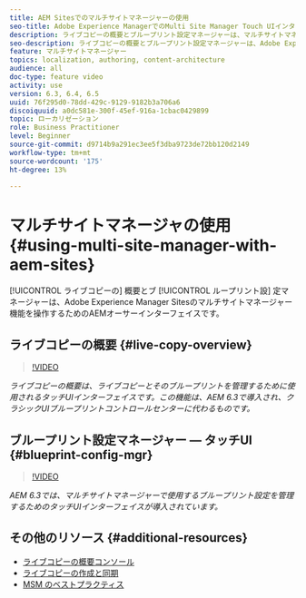 ```yaml
---
title: AEM Sitesでのマルチサイトマネージャーの使用
seo-title: Adobe Experience ManagerでのMulti Site Manager Touch UIインターフェイスの使用
description: ライブコピーの概要とブループリント設定マネージャーは、マルチサイトマネージャーで作業するためのタッチUI対応インターフェイスです。
seo-description: ライブコピーの概要とブループリント設定マネージャーは、Adobe Experience Managerでマルチサイトマネージャーを操作するためのタッチUI対応インターフェイスです。
feature: マルチサイトマネージャー
topics: localization, authoring, content-architecture
audience: all
doc-type: feature video
activity: use
version: 6.3, 6.4, 6.5
uuid: 76f295d0-78dd-429c-9129-9182b3a706a6
discoiquuid: a0dc581e-300f-45ef-916a-1cbac0429899
topic: ローカリゼーション
role: Business Practitioner
level: Beginner
source-git-commit: d9714b9a291ec3ee5f3dba9723de72bb120d2149
workflow-type: tm+mt
source-wordcount: '175'
ht-degree: 13%

---
```



# マルチサイトマネージャの使用 {#using-multi-site-manager-with-aem-sites}

[!UICONTROL ライブコピーの] 概要とブ [!UICONTROL ループリント設] 定マネージャーは、Adobe Experience Manager Sitesのマルチサイトマネージャー機能を操作するためのAEMオーサーインターフェイスです。

## ライブコピーの概要 {#live-copy-overview}

>[!VIDEO](https://video.tv.adobe.com/v/17054/?quality=9&learn=on)

*ライブコピーの概要は、ライブコピーとそのブループリントを管理するために使用されるタッチUIインターフェイスです。この機能は、AEM 6.3で導入され、クラシックUIブループリントコントロールセンターに代わるものです。*

## ブループリント設定マネージャー — タッチUI {#blueprint-config-mgr}

>[!VIDEO](https://video.tv.adobe.com/v/17056/?quality=9&learn=on)

*AEM 6.3では、マルチサイトマネージャーで使用するブループリント設定を管理するためのタッチUIインターフェイスが導入されています。*

## その他のリソース {#additional-resources}

* [ライブコピーの概要コンソール](https://helpx.adobe.com/experience-manager/6-5/sites/administering/using/msm-livecopy-overview.html)
* [ライブコピーの作成と同期](https://helpx.adobe.com/experience-manager/6-5/sites/administering/using/msm-livecopy.html)
* [MSM のベストプラクティス](https://helpx.adobe.com/experience-manager/6-5/sites/administering/using/msm-best-practices.html)
